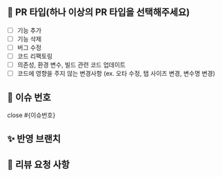 ## 📌 PR 타입(하나 이상의 PR 타입을 선택해주세요)
- [ ] 기능 추가
- [ ] 기능 삭제
- [ ] 버그 수정
- [ ] 코드 리팩토링
- [ ] 의존성, 환경 변수, 빌드 관련 코드 업데이트
- [ ] 코드에 영향을 주지 않는 변경사항 (ex. 오타 수정, 탭 사이즈 변경, 변수명 변경)

## 📌 이슈 번호
<!-- PR이 해결하는 이슈 번호를 명시하세요 close #1234 -->
close #{이슈번호}

## ✨ 반영 브랜치
<!-- 예시: feat#3-dir -> develop -->

## 🙏 리뷰 요청 사항
<!-- 리뷰어에게 요청하고 싶은 부분을 작성해주세요 -->
